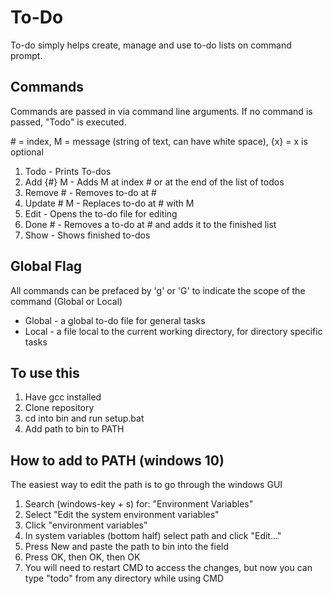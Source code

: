 # To-Do
To-do simply helps create, manage and use to-do lists on command prompt. 

## Commands  
Commands are passed in via command line arguments. If no command is passed, "Todo" is executed.  
  
\# = index, M = message (string of text, can have white space), {x} = x is optional
1. Todo - Prints To-dos
2. Add {#} M - Adds M at index # or at the end of the list of todos
3. Remove # - Removes to-do at #
4. Update # M - Replaces to-do at # with M
5. Edit - Opens the to-do file for editing
6. Done # - Removes a to-do at # and adds it to the finished list
7. Show - Shows finished to-dos  

## Global Flag  
All commands can be prefaced by 'g' or 'G' to indicate the scope of the command (Global or Local)  
 * Global - a global to-do file for general tasks  
 * Local - a file local to the current working directory, for directory specific tasks
 

## To use this
1. Have gcc installed
1. Clone repository
2. cd into bin and run setup.bat
3. Add path to bin to PATH


## How to add to PATH (windows 10)
The easiest way to edit the path is to go through the windows GUI
1. Search (windows-key + s) for: "Environment Variables"
2. Select "Edit the system environment variables"
3. Click "environment variables"
4. In system variables (bottom half) select path and click "Edit..."
5. Press New and paste the path to bin into the field
6. Press OK, then OK, then OK
7. You will need to restart CMD to access the changes, but now you can type "todo" from any directory while using CMD

